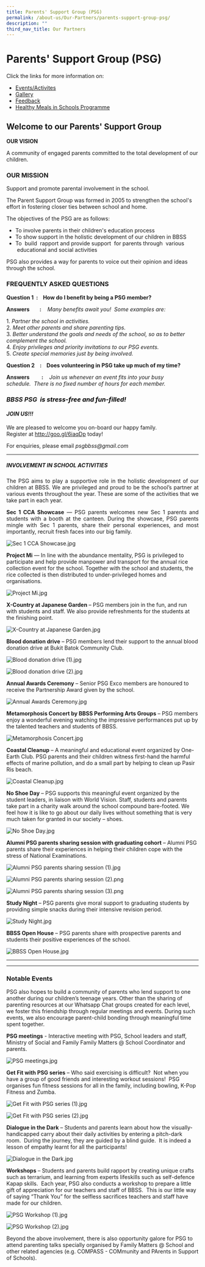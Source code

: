 ```yaml
---
title: Parents' Support Group (PSG)
permalink: /about-us/Our-Partners/parents-support-group-psg/
description: ""
third_nav_title: Our Partners
---
```

# Parents' Support Group (PSG)

Click the links for more information on:
* [Events/Activites](/parents-support-group/events-activities/)
* [Gallery](/parents-support-group/gallery/)
* [Feedback](https://forms.cwp.gov.sg/bukitbatoksec/FormCU442)
* [Healthy Meals in Schools Programme](/parents-support-group/healthy-meals-in-schools-programme/)

## Welcome to our Parents' Support Group  

**OUR VISION**  

A community of engaged parents committed to the total development of our children.


### OUR MISSION

Support and promote parental involvement in the school.

  

The Parent Support Group was formed in 2005 to strengthen the school's effort in fostering closer ties between school and home.

The objectives of the PSG are as follows:

*   To involve parents in their children's education process
*   To show support in the holistic development of our children in BBSS
*   To  build  rapport and provide support  for parents through  various  educational and social activities

PSG also provides a way for parents to voice out their opinion and ideas through the school.

### FREQUENTLY ASKED QUESTIONS

**Question 1    :    How do I benefit by being a PSG member?** 

**Answers        :**    _Many benefits await you!  Some examples are:_

1\.  _Partner the school in activities._  
2\.  _Meet other parents and share parenting tips._  
3\.  _Better understand the goals and needs of the school, so as to better complement the school._  
4\.  _Enjoy privileges and priority invitations to our PSG events._  
5\.  _Create special memories just by being involved._

  

**Question 2    :    Does volunteering in PSG take up much of my time?**  

**Answers**        **:**    _Join us whenever an event fits into your busy schedule._  _There is no fixed number of hours for each member._  

  

### _BBSS PSG <span style = "color: black"> <b>is stress-free and fun-filled!</b> </span>_ 


#### **_JOIN US!!!_**

  

We are pleased to welcome you on-board our happy family.  
Register at <a href="http://goo.gl/6iaqDp" target="_blank">http://goo.gl/6iaqDp</a> today!


For enquiries, please email _psgbbss@gmail.com_

* * *
##### INVOLVEMENT IN SCHOOL ACTIVITIES

<p style="text-align: justify;">The PSG aims to play a supportive role in the holistic development of our children at BBSS. We are privileged and proud to be the school’s partner at various events throughout the year. These are some of the activities that we take part in each year.</p>

<p style="text-align: justify;"><b>Sec 1 CCA Showcase</b> — PSG parents welcomes new Sec 1 parents and students with a booth at the canteen. During the showcase, PSG parents mingle with Sec 1 parents, share their personal experiences, and most importantly, recruit fresh faces into our big family.</p>


![Sec 1 CCA Showcase.jpg](/images/About%20us/Our%20Partners/Parents'%20Support%20Group%20(PSG)/Sec%201%20CCA%20Showcase.jpg)


**Project Mi** — In line with the abundance mentality, PSG is privileged to participate and help provide manpower and transport for the annual rice collection event for the school. Together with the school and students, the rice collected is then distributed to under-privileged homes and organisations.  
  
![Project Mi.jpg](/images/About%20us/Our%20Partners/Parents'%20Support%20Group%20(PSG)/Project%20Mi.jpg)  
  

  
**X-Country at Japanese Garden** – PSG members join in the fun, and run with students and staff. We also provide refreshments for the students at the finishing point.  
  
![X-Country at Japanese Garden.jpg](/images/About%20us/Our%20Partners/Parents'%20Support%20Group%20(PSG)/X-Country%20at%20Japanese%20Garden.jpg)  
  
**Blood donation drive** – PSG members lend their support to the annual blood donation drive at Bukit Batok Community Club.  
  
![Blood donation drive (1).jpg](/images/About%20us/Our%20Partners/Parents'%20Support%20Group%20(PSG)/Blood%20donation%20drive%20(1).jpg)  


![Blood donation drive (2).jpg](/images/About%20us/Our%20Partners/Parents'%20Support%20Group%20(PSG)/Blood%20donation%20drive%20(2).jpg)  
  
  
**Annual Awards Ceremony** – Senior PSG Exco members are honoured to receive the Partnership Award given by the school.  
  
![Annual Awards Ceremony.jpg](/images/About%20us/Our%20Partners/Parents'%20Support%20Group%20(PSG)/Annual%20Awards%20Ceremony.jpg)  

  
**Metamorphosis Concert by BBSS Performing Arts Groups** – PSG members enjoy a wonderful evening watching the impressive performances put up by the talented teachers and students of BBSS.  
  
![Metamorphosis Concert.jpg](/images/About%20us/Our%20Partners/Parents'%20Support%20Group%20(PSG)/Metamorphosis%20Concert.jpg)  

**Coastal Cleanup** – A meaningful and educational event organized by One-Earth Club. PSG parents and their children witness first-hand the harmful effects of marine pollution, and do a small part by helping to clean up Pasir Ris beach.  
  
![Coastal Cleanup.jpg](/images/About%20us/Our%20Partners/Parents'%20Support%20Group%20(PSG)/Coastal%20Cleanup.jpg)  
  
**No Shoe Day** – PSG supports this meaningful event organized by the student leaders, in liaison with World Vision. Staff, students and parents take part in a charity walk around the school compound bare-footed. We feel how it is like to go about our daily lives without something that is very much taken for granted in our society – shoes.  
  
![No Shoe Day.jpg](/images/About%20us/Our%20Partners/Parents'%20Support%20Group%20(PSG)/No%20Shoe%20Day.jpg)  

  
**Alumni PSG parents sharing session with graduating cohort** – Alumni PSG parents share their experiences in helping their children cope with the stress of National Examinations.  
  
![Alumni PSG parents sharing session (1).jpg](/images/About%20us/Our%20Partners/Parents'%20Support%20Group%20(PSG)/Alumni%20PSG%20parents%20sharing%20session%20(1).jpg)  
  
  
![Alumni PSG parents sharing session (2).png](/images/About%20us/Our%20Partners/Parents'%20Support%20Group%20(PSG)/Alumni%20PSG%20parents%20sharing%20session%20(2).png)  

  
  
![Alumni PSG parents sharing session (3).png](/images/About%20us/Our%20Partners/Parents'%20Support%20Group%20(PSG)/Alumni%20PSG%20parents%20sharing%20session%20(3).png)  
 
  
**Study Night** – PSG parents give moral support to graduating students by providing simple snacks during their intensive revision period.  
  
![Study Night.jpg](/images/About%20us/Our%20Partners/Parents'%20Support%20Group%20(PSG)/Study%20Night.jpg)  

  
**BBSS Open House** – PSG parents share with prospective parents and students their positive experiences of the school.  
  
![BBSS Open House.jpg](/images/About%20us/Our%20Partners/Parents'%20Support%20Group%20(PSG)/BBSS%20Open%20House.jpg)  


* * *

  

* * *

  

### Notable Events

  

PSG also hopes to build a community of parents who lend support to one another during our children’s teenage years. Other than the sharing of parenting resources at our Whatsapp Chat groups created for each level, we foster this friendship through regular meetings and events. During such events, we also encourage parent-child bonding through meaningful time spent together.

  

**PSG meetings** \- Interactive meeting with PSG, School leaders and staff, Ministry of Social and Family Family Matters @ School Coordinator and parents. 

  

![PSG meetings.jpg](/images/About%20us/Our%20Partners/Parents'%20Support%20Group%20(PSG)/PSG%20meetings.jpg)  

  

**Get Fit with PSG series** – Who said exercising is difficult?  Not when you have a group of good friends and interesting workout sessions!  PSG organises fun fitness sessions for all in the family, including bowling, K-Pop Fitness and Zumba.

  

![Get Fit with PSG series (1).jpg](/images/About%20us/Our%20Partners/Parents'%20Support%20Group%20(PSG)/Get%20Fit%20with%20PSG%20series%20(1).jpg)  

  

![Get Fit with PSG series (2).jpg](/images/About%20us/Our%20Partners/Parents'%20Support%20Group%20(PSG)/Get%20Fit%20with%20PSG%20series%20(2).jpg)  


**Dialogue in the Dark** – Students and parents learn about how the visually-handicapped carry about their daily activities by entering a pitch-dark room.  During the journey, they are guided by a blind guide.  It is indeed a lesson of empathy learnt for all the participants!  


![Dialogue in the Dark.jpg](/images/About%20us/Our%20Partners/Parents'%20Support%20Group%20(PSG)/Dialogue%20in%20the%20Dark.jpg)


**Workshops** – Students and parents build rapport by creating unique crafts such as terrarium, and learning from experts lifeskills such as self-defence Kapap skills.  Each year, PSG also conducts a workshop to prepare a little gift of appreciation for our teachers and staff of BBSS.  This is our little way of saying “Thank You” for the selfless sacrifices teachers and staff have made for our children.

  

![PSG Workshop (1).jpg](/images/About%20us/Our%20Partners/Parents'%20Support%20Group%20(PSG)/PSG%20Workshop%20(1).jpg)  
  

![PSG Workshop (2).jpg](/images/About%20us/Our%20Partners/Parents'%20Support%20Group%20(PSG)/PSG%20Workshop%20(2).jpg)

  

Beyond the above involvement, there is also opportunity galore for PSG to attend parenting talks specially organised by Family Matters @ School and other related agencies (e.g. COMPASS - COMmunity and PArents in Support of Schools).